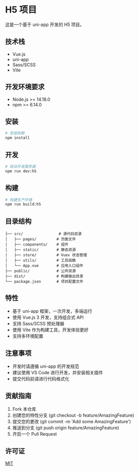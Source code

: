 # H5 项目

这是一个基于 uni-app 开发的 H5 项目。

## 技术栈

- Vue.js
- uni-app
- Sass/SCSS
- Vite

## 开发环境要求

- Node.js >= 14.18.0
- npm >= 6.14.0

## 安装

```bash
# 安装依赖
npm install
```

## 开发

```bash
# 启动开发服务器
npm run dev:h5
```

## 构建

```bash
# 构建生产环境
npm run build:h5
```

## 目录结构

```
├── src/                # 源代码目录
│   ├── pages/         # 页面文件
│   ├── components/    # 组件
│   ├── static/        # 静态资源
│   ├── store/         # Vuex 状态管理
│   ├── utils/         # 工具函数
│   └── App.vue        # 应用入口组件
├── public/            # 公共资源
├── dist/              # 构建输出目录
└── package.json       # 项目配置文件
```

## 特性

- 基于 uni-app 框架，一次开发，多端运行
- 使用 Vue.js 3 开发，支持组合式 API
- 支持 Sass/SCSS 预处理器
- 使用 Vite 作为构建工具，开发体验更好
- 支持多环境配置

## 注意事项

- 开发时请遵循 uni-app 的开发规范
- 建议使用 VS Code 进行开发，并安装相关插件
- 提交代码前请进行代码格式化

## 贡献指南

1. Fork 本仓库
2. 创建您的特性分支 (git checkout -b feature/AmazingFeature)
3. 提交您的更改 (git commit -m 'Add some AmazingFeature')
4. 推送到分支 (git push origin feature/AmazingFeature)
5. 开启一个 Pull Request

## 许可证

[MIT](LICENSE)
